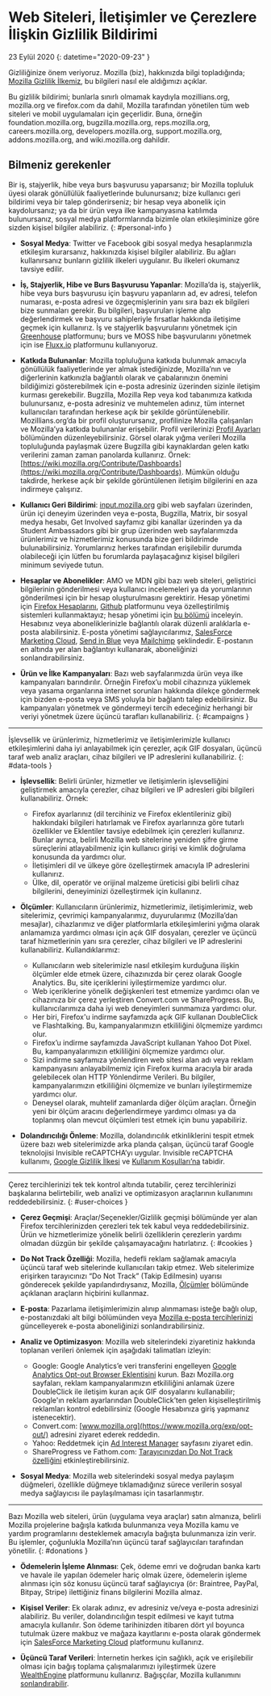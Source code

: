 # Web Siteleri, İletişimler ve Çerezlere İlişkin Gizlilik Bildirimi

23 Eylül 2020
{: datetime="2020-09-23" }

Gizliliğinize önem veriyoruz. Mozilla (biz), hakkınızda bilgi topladığında; [Mozilla Gizlilik İlkemiz](https://www.mozilla.org/privacy/), bu bilgileri nasıl ele aldığımızı açıklar.

Bu gizlilik bildirimi; bunlarla sınırlı olmamak kaydıyla mozillians.org, mozilla.org ve firefox.com da dahil, Mozilla tarafından yönetilen tüm web siteleri ve mobil uygulamaları için geçerlidir. Buna, örneğin foundation.mozilla.org, bugzilla.mozilla.org, reps.mozilla.org, careers.mozilla.org, developers.mozilla.org, support.mozilla.org, addons.mozilla.org, and wiki.mozilla.org dahildir.

## Bilmeniz gerekenler

Bir iş, stajyerlik, hibe veya burs başvurusu yaparsanız; bir Mozilla topluluk üyesi olarak gönüllülük faaliyetlerinde bulunursanız; bize kullanıcı geri bildirimi veya bir talep gönderirseniz; bir hesap veya abonelik için kaydolursanız; ya da bir ürün veya ilke kampanyasına katılımda bulunursanız, sosyal medya platformlarında bizimle olan etkileşiminize göre sizden kişisel bilgiler alabiliriz. 
{: #personal-info }

* **Sosyal Medya**: Twitter ve Facebook gibi sosyal medya hesaplarımızla etkileşim kurarsanız, hakkınızda kişisel bilgiler alabiliriz. Bu ağları kullanırsanız bunların gizlilik ilkeleri uygulanır. Bu ilkeleri okumanız tavsiye edilir.

* **İş, Stajyerlik, Hibe ve Burs Başvurusu Yapanlar**: Mozilla’da iş, stajyerlik, hibe veya burs başvurusu için başvuru yapanların ad, ev adresi, telefon numarası, e-posta adresi ve özgeçmişlerinin yanı sıra bazı ek bilgileri bize sunmaları gerekir. Bu bilgileri, başvuruları işleme alıp değerlendirmek ve başvuru sahipleriyle fırsatlar hakkında iletişime geçmek için kullanırız. İş ve stajyerlik başvurularını yönetmek için [Greenhouse](https://www.greenhouse.io/privacy-policy) platformunu; burs ve MOSS hibe başvurularını yönetmek için ise [Fluxx.io](https://www.fluxx.io/privacy-policy) platformunu kullanıyoruz.

* **Katkıda Bulunanlar**: Mozilla topluluğuna katkıda bulunmak amacıyla gönüllülük faaliyetlerinde yer almak istediğinizde, Mozilla’nın ve diğerlerinin katkınızla bağlantılı olarak ve çabalarınızın önemini bildiğimizi gösterebilmek için e-posta adresiniz üzerinden sizinle iletişim kurması gerekebilir. Bugzilla, Mozilla Rep veya kod tabanımıza katkıda bulunursanız, e-posta adresiniz ve muhtemelen adınız, tüm internet kullanıcıları tarafından herkese açık bir şekilde görüntülenebilir. Mozillians.org’da bir profil oluşturursanız, profilinize Mozilla çalışanları ve Mozilla’ya katkıda bulunanlar erişebilir. Profil verilerinizi [Profil Ayarları](https://mozillians.org/user/edit) bölümünden düzenleyebilirsiniz. Görsel olarak yığma verileri Mozilla topluluğunda paylaşmak üzere Bugzilla gibi kaynaklardan gelen katkı verilerini zaman zaman panolarda kullanırız. Örnek: [https://wiki.mozilla.org/Contribute/Dashboards](https://wiki.mozilla.org/Contribute/Dashboards). Mümkün olduğu takdirde, herkese açık bir şekilde görüntülenen iletişim bilgilerini en aza indirmeye çalışırız.

* **Kullanıcı Geri Bildirimi**: [input.mozilla.org](https://input.mozilla.org/) gibi web sayfaları üzerinden, ürün içi deneyim üzerinden veya e-posta, Bugzilla, Matrix, bir sosyal medya hesabı, Get Involved sayfamız gibi kanallar üzerinden ya da Student Ambassadors gibi bir grup üzerinden web sayfalarımızda ürünlerimiz ve hizmetlerimiz konusunda bize geri bildirimde bulunabilirsiniz. Yorumlarınız herkes tarafından erişilebilir durumda olabileceği için lütfen bu forumlarda paylaşacağınız kişisel bilgileri minimum seviyede tutun.

* **Hesaplar ve Abonelikler**: AMO ve MDN gibi bazı web siteleri, geliştirici bilgilerinin gönderilmesi veya kullanıcı incelemeleri ya da yorumlarının gönderilmesi için bir hesap oluşturulmasını gerektirir. Hesap yönetimi için [Firefox Hesaplarını](https://www.mozilla.org/privacy/firefox/), [Github](https://help.github.com/en/github/site-policy/github-privacy-statement#our-use-of-cookies-and-tracking) platformunu veya özelleştirilmiş sistemleri kullanmaktayız; hesap yönetimi için [bu bölümü](https://support.mozilla.org/kb/managing-account-data) inceleyin. Hesabınız veya aboneliklerinizle bağlantılı olarak düzenli aralıklarla e-posta alabilirsiniz. E-posta yönetimi sağlayıcılarımız, [SalesForce Marketing Cloud](https://www.marketingcloud.com/privacy-policy/website-privacy-statement/), [Send in Blue](https://www.sendinblue.com/legal/privacypolicy/) veya [Mailchimp](https://mailchimp.com/legal/privacy/) şeklindedir. E-postanın en altında yer alan bağlantıyı kullanarak, aboneliğinizi sonlandırabilirsiniz. 

* **Ürün ve İlke Kampanyaları**: Bazı web sayfalarımızda ürün veya ilke kampanyaları barındırılır. Örneğin Firefox’u mobil cihazınıza yüklemek veya yasama organlarına internet sorunları hakkında dilekçe göndermek için bizden e-posta veya SMS yoluyla bir bağlantı talep edebilirsiniz. Bu kampanyaları yönetmek ve göndermeyi tercih edeceğiniz herhangi bir veriyi yönetmek üzere üçüncü tarafları kullanabiliriz. 
{: #campaigns }

---------------------------------------

İşlevsellik ve ürünlerimiz, hizmetlerimiz ve iletişimlerimizle kullanıcı etkileşimlerini daha iyi anlayabilmek için çerezler, açık GIF dosyaları, üçüncü taraf web analiz araçları, cihaz bilgileri ve IP adreslerini kullanabiliriz. 
{: #data-tools }

* **İşlevsellik**: Belirli ürünler, hizmetler ve iletişimlerin işlevselliğini geliştirmek amacıyla çerezler, cihaz bilgileri ve IP adresleri gibi bilgileri kullanabiliriz. Örnek:
    * Firefox ayarlarınız (dil tercihiniz ve Firefox eklentileriniz gibi) hakkındaki bilgileri hatırlamak ve Firefox ayarlarınıza göre tutarlı özellikler ve Eklentiler tavsiye edebilmek için çerezleri kullanırız. Bunlar ayrıca, belirli Mozilla web sitelerine yeniden şifre girme süreçlerini atlayabilmeniz için kullanıcı girişi ve kimlik doğrulama konusunda da yardımcı olur.
    * İletişimleri dil ve ülkeye göre özelleştirmek amacıyla IP adreslerini kullanırız.
    * Ülke, dil, operatör ve orijinal malzeme üreticisi gibi belirli cihaz bilgilerini, deneyiminizi özelleştirmek için kullanırız.

* **Ölçümler**: Kullanıcıların ürünlerimiz, hizmetlerimiz, iletişimlerimiz, web sitelerimiz, çevrimiçi kampanyalarımız, duyurularımız (Mozilla’dan mesajlar), cihazlarımız ve diğer platformlarla etkileşimlerini yığma olarak anlamamıza yardımcı olması için açık GIF dosyaları, çerezler ve üçüncü taraf hizmetlerinin yanı sıra çerezler, cihaz bilgileri ve IP adreslerini kullanabiliriz. Kullandıklarımız:
    * Kullanıcıların web sitelerimizle nasıl etkileşim kurduğuna ilişkin ölçümler elde etmek üzere, cihazınızda bir çerez olarak Google Analytics. Bu, site içeriklerini iyileştirmemize yardımcı olur.
    * Web içeriklerine yönelik değişkenleri test etmemize yardımcı olan ve cihazınıza bir çerez yerleştiren Convert.com ve ShareProgress. Bu, kullanıcılarımıza daha iyi web deneyimleri sunmamıza yardımcı olur.
    * Her biri, Firefox'u indirme sayfamızda açık GIF kullanan DoubleClick ve Flashtalking. Bu, kampanyalarımızın etkililiğini ölçmemize yardımcı olur.
    * Firefox’u indirme sayfamızda JavaScript kullanan Yahoo Dot Pixel. Bu, kampanyalarımızın etkililiğini ölçmemize yardımcı olur.
    * Sizi indirme sayfamıza yönlendiren web sitesi alan adı veya reklam kampanyasını anlayabilmemiz için Firefox kurma aracıyla bir arada gelebilecek olan HTTP Yönlendirme Verileri. Bu bilgiler, kampanyalarımızın etkililiğini ölçmemize ve bunları iyileştirmemize yardımcı olur.
    * Deneysel olarak, muhtelif zamanlarda diğer ölçüm araçları. Örneğin yeni bir ölçüm aracını değerlendirmeye yardımcı olması ya da toplanmış olan mevcut ölçümleri test etmek için bunu yapabiliriz.
  
* **Dolandırıcılığı Önleme**: Mozilla, dolandırıcılık etkinliklerini tespit etmek üzere bazı web sitelerimizde arka planda çalışan, üçüncü taraf Google teknolojisi Invisible reCAPTCHA’yı uygular. Invisible reCAPTCHA kullanımı, [Google Gizlilik İlkesi](https://www.google.com/intl/policies/privacy/) ve [Kullanım Koşulları’na](https://policies.google.com/terms) tabidir.

---------------------------------------

Çerez tercihlerinizi tek tek kontrol altında tutabilir, çerez tercihlerinizi başkalarına belirtebilir, web analizi ve optimizasyon araçlarının kullanımını reddedebilirsiniz. 
{: #user-choices }

* **Çerez Geçmişi**: Araçlar/Seçenekler/Gizlilik geçmişi bölümünde yer alan Firefox tercihlerinizden çerezleri tek tek kabul veya reddedebilirsiniz. Ürün ve hizmetlerimize yönelik belirli özelliklerin çerezlerin yardımı olmadan düzgün bir şekilde çalışamayacağını hatırlatırız. 
{: #cookies }

* **Do Not Track Özelliği**: Mozilla, hedefli reklam sağlamak amacıyla üçüncü taraf web sitelerinde kullanıcıları takip etmez. Web sitelerimize erişirken tarayıcınızı “Do Not Track” (Takip Edilmesin) uyarısı gönderecek şekilde yapılandırdıysanız, Mozilla, [Ölçümler](https://www.mozilla.org/privacy/websites/#data-tools) bölümünde açıklanan araçların hiçbirini kullanmaz.

* **E-posta**: Pazarlama iletişimlerimizin alınıp alınmaması isteğe bağlı olup, e-postanızdaki alt bilgi bölümünden veya [Mozilla e-posta tercihlerinizi](https://www.mozilla.org/newsletter/recovery/) güncelleyerek e-posta aboneliğinizi sonlandırabilirsiniz.

* **Analiz ve Optimizasyon**: Mozilla web sitelerindeki ziyaretiniz hakkında toplanan verileri önlemek için aşağıdaki talimatları izleyin:
    * Google: Google Analytics’e veri transferini engelleyen [Google Analytics Opt-out Browser Eklentisini](https://tools.google.com/dlpage/gaoptout) kurun. Bazı Mozilla.org sayfaları, reklam kampanyalarımızın etkililiğini anlamak üzere DoubleClick ile iletişim kuran açık GIF dosyalarını kullanabilir; Google'ın reklam ayarlarından DoubleClick’ten gelen kişiselleştirilmiş reklamları kontrol edebilirsiniz (Google Hesabınıza giriş yapmanız istenecektir).
    * Convert.com: [www.mozilla.org](https://www.mozilla.org/exp/opt-out/) adresini ziyaret ederek reddedin.
    * Yahoo: Reddetmek için [Ad Interest Manager](https://aim.yahoo.com/aim/us/en/optout/) sayfasını ziyaret edin.
    * ShareProgress ve Fathom.com: [Tarayıcınızdan Do Not Track özelliğini](https://support.mozilla.org/kb/how-do-i-turn-do-not-track-feature) etkinleştirebilirsiniz.

* **Sosyal Medya**: Mozilla web sitelerindeki sosyal medya paylaşım düğmeleri, özellikle düğmeye tıklamadığınız sürece verilerin sosyal medya sağlayıcısı ile paylaşılmaması için tasarlanmıştır.

---------------------------------------

Bazı Mozilla web siteleri, ürün (uygulama veya araçlar) satın almanıza, belirli Mozilla projelerine bağışla katkıda bulunmanıza veya Mozilla kamu ve yardım programlarını desteklemek amacıyla bağışta bulunmanıza izin verir. Bu işlemler, çoğunlukla Mozilla’nın üçüncü taraf sağlayıcıları tarafından yönetilir. 
{: #donations }

* **Ödemelerin İşleme Alınması**: Çek, ödeme emri ve doğrudan banka kartı ve havale ile yapılan ödemeler hariç olmak üzere, ödemelerin işleme alınması için söz konusu üçüncü taraf sağlayıcıya (ör: Braintree, PayPal, Bitpay, Stripe) ilettiğiniz finans bilgilerini Mozilla almaz.

* **Kişisel Veriler**: Ek olarak adınız, ev adresiniz ve/veya e-posta adresinizi alabiliriz. Bu veriler, dolandırıcılığın tespit edilmesi ve kayıt tutma amacıyla kullanılır. Son ödeme tarihinizden itibaren dört yıl boyunca tutulmak üzere makbuz ve mağaza kayıtlarını e-posta olarak göndermek için [SalesForce Marketing Cloud](https://www.marketingcloud.com/privacy-policy/website-privacy-statement/) platformunu kullanırız. 

* **Üçüncü Taraf Verileri**: İnternetin herkes için sağlıklı, açık ve erişilebilir olması için bağış toplama çalışmalarımızı iyileştirmek üzere [WealthEngine](https://www.wealthengine.com/wealthengine-inc-privacy-policy/) platformunu kullanırız. Bağışçılar, Mozilla kullanımını [sonlandırabilir](https://app.onetrust.com/app/#/webform/4ba08202-2ede-4934-a89e-f0b0870f95f0).
